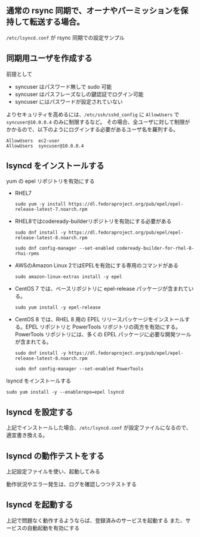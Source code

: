 ## 通常の rsync 同期で、オーナやパーミッションを保持して転送する場合。

`/etc/lsyncd.conf` が rsync 同期での設定サンプル

## 同期用ユーザを作成する
前提として
- syncuser はパスワード無しで sudo 可能
- syncuser はパスフレーズなしの鍵認証でログイン可能
- syncuser にはパスワードが設定されていない

よりセキュリティを高めるには、`/etc/ssh/sshd_config` に `AllowUsers` で `syncuser@10.0.0.4` のみに制限するなど。
その場合、全ユーザに対して制限がかかるので、以下のようにログインする必要があるユーザ名を羅列する。

    AllowUsers  ec2-user
    AllowUsers  syncuser@10.0.0.4

## lsyncd をインストールする
yum の epel リポジトリを有効にする
- RHEL7

    ```sudo yum -y install https://dl.fedoraproject.org/pub/epel/epel-release-latest-7.noarch.rpm```

- RHEL8ではcodeready-builderリポジトリを有効にする必要がある

    ```sudo dnf install -y https://dl.fedoraproject.org/pub/epel/epel-release-latest-8.noarch.rpm```
    
    ```sudo dnf config-manager --set-enabled codeready-builder-for-rhel-8-rhui-rpms```

- AWSのAmazon Linux 2ではEPELを有効にする専用のコマンドがある

    ```sudo amazon-linux-extras install -y epel```

- CentOS 7 では、ベースリポジトリに epel-release パッケージが含まれている。

    ```sudo yum install -y epel-release```

- CentOS 8 では、RHEL 8 用の EPEL リリースパッケージをインストールする。EPEL リポジトリと PowerTools リポジトリの両方を有効にする。PowerTools リポジトリには、多くの EPEL パッケージに必要な開発ツールが含まれてる。

    ```sudo dnf install -y https://dl.fedoraproject.org/pub/epel/epel-release-latest-8.noarch.rpm```
    
    ```sudo dnf config-manager --set-enabled PowerTools```

lsyncd をインストールする

    sudo yum install -y --enablerepo=epel lsyncd

## lsyncd を設定する
上記でインストールした場合、`/etc/lsyncd.conf` が設定ファイルになるので、適宜書き換える。

## lsyncd の動作テストをする
上記設定ファイルを使い、起動してみる

動作状況やエラー発生は、ログを確認しつつテストする


## lsyncd を起動する
上記で問題なく動作するようならば、登録済みのサービスを起動する
また、サービスの自動起動を有効にする
